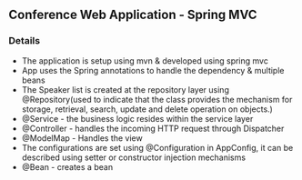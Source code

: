 ## Conference Web Application - Spring MVC

### Details 
- The application is setup using mvn & developed using spring mvc
- App uses the Spring annotations to handle the dependency & multiple beans 
- The Speaker list is created at the repository layer using @Repository(used to indicate that the class provides the mechanism for storage, retrieval, search, update and delete operation on objects.)
- @Service -  the business logic resides within the service layer
- @Controller - handles the incoming HTTP request through Dispatcher
- @ModelMap - Handles the view 
- The configurations are set using @Configuration in AppConfig, it can be described using setter or constructor injection mechanisms
- @Bean - creates a bean